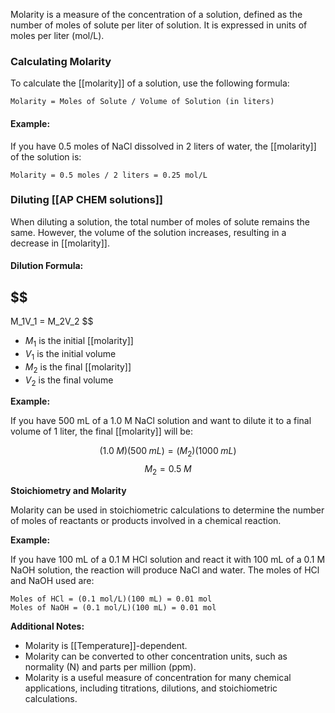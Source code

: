 
Molarity is a measure of the concentration of a solution, defined as the number of moles of solute per liter of solution. It is expressed in units of moles per liter (mol/L).

### **Calculating Molarity**

To calculate the [[molarity]] of a solution, use the following formula:

```
Molarity = Moles of Solute / Volume of Solution (in liters)
```

#### **Example:**

If you have 0.5 moles of NaCl dissolved in 2 liters of water, the [[molarity]] of the solution is:

```
Molarity = 0.5 moles / 2 liters = 0.25 mol/L
```

### **Diluting [[AP CHEM solutions]]**

When diluting a solution, the total number of moles of solute remains the same. However, the volume of the solution increases, resulting in a decrease in [[molarity]].

#### **Dilution Formula:**

## $$
M_1V_1 = M_2V_2
$$
* $M_1$ is the initial [[molarity]]
* $V_1$ is the initial volume
* $M_2$ is the final [[molarity]]
* $V_2$ is the final volume

**Example:**

If you have 500 mL of a 1.0 M NaCl solution and want to dilute it to a final volume of 1 liter, the final [[molarity]] will be:

$$
(1.0 \; M)(500 \; mL) = (M_2)(1000 \; mL)
$$$$
 M_2 = 0.5\; M
$$

**Stoichiometry and Molarity**

Molarity can be used in stoichiometric calculations to determine the number of moles of reactants or products involved in a chemical reaction.

**Example:**

If you have 100 mL of a 0.1 M HCl solution and react it with 100 mL of a 0.1 M NaOH solution, the reaction will produce NaCl and water. The moles of HCl and NaOH used are:

```
Moles of HCl = (0.1 mol/L)(100 mL) = 0.01 mol
Moles of NaOH = (0.1 mol/L)(100 mL) = 0.01 mol
```

**Additional Notes:**

* Molarity is [[Temperature]]-dependent.
* Molarity can be converted to other concentration units, such as normality (N) and parts per million (ppm).
* Molarity is a useful measure of concentration for many chemical applications, including titrations, dilutions, and stoichiometric calculations.